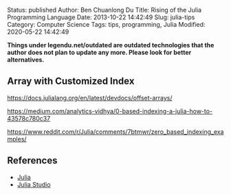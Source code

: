 Status: published
Author: Ben Chuanlong Du
Title: Rising of the Julia Programming Language
Date: 2013-10-22 14:42:49
Slug: julia-tips
Category: Computer Science
Tags: tips, programming, Julia
Modified: 2020-05-22 14:42:49

**Things under legendu.net/outdated are outdated technologies that the author does not plan to update any more. Please look for better alternatives.**
 

## Array with Customized Index

https://docs.julialang.org/en/latest/devdocs/offset-arrays/

https://medium.com/analytics-vidhya/0-based-indexing-a-julia-how-to-43578c780c37

https://www.reddit.com/r/Julia/comments/7btmwr/zero_based_indexing_examples/

 
## References

- [Julia](http://julialang.org/)
- [Julia Studio](http://forio.com/julia/)

